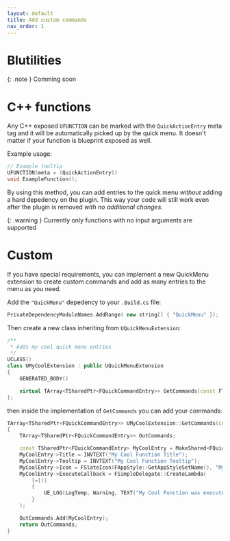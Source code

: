 ```yaml
---
layout: default
title: Add custom commands
nav_order: 1
---
```


# Blutilities

{: .note }
Comming soon

# C++ functions

Any C++ exposed `UFUNCTION` can be marked with the `QuickActionEntry` meta tag and it will be automatically picked up by the quick menu. It doesn't matter if your function is blueprint exposed as well.

Example usage:
```c++
// Example tooltip
UFUNCTION(meta = (QuickActionEntry))
void ExampleFunction();
```

By using this method, you can add entries to the quick menu *without* adding a hard depedency on the plugin. This way your code will still work even after the plugin is removed *with no additional changes*.

{: .warning }
Currently only functions with no input arguments are supported

# Custom

If you have special requirements, you can implement a new QuickMenu extension to create custom commands and add as many entries to the menu as you need.

Add the `"QuickMenu"` depedency to your `.Build.cs` file:
```c++
PrivateDependencyModuleNames.AddRange( new string[] { "QuickMenu" });
```

Then create a new class inheriting from `UQuickMenuExtension`:
```c++
/**
 * Adds my cool quick menu entries
 */
UCLASS()
class UMyCoolExtension : public UQuickMenuExtension
{
	GENERATED_BODY()

	virtual TArray<TSharedPtr<FQuickCommandEntry>> GetCommands(const FToolMenuContext& Context) override;
};
```

then inside the implementation of `GetCommands` you can add your commands:
```c++
TArray<TSharedPtr<FQuickCommandEntry>> UMyCoolExtension::GetCommands(const FToolMenuContext& Context)
{
	TArray<TSharedPtr<FQuickCommandEntry>> OutCommands;

	const TSharedPtr<FQuickCommandEntry> MyCoolEntry = MakeShared<FQuickCommandEntry>();
	MyCoolEntry->Title = INVTEXT("My Cool Function Title");
	MyCoolEntry->Tooltip = INVTEXT("My Cool Function Tooltip");
	MyCoolEntry->Icon = FSlateIcon(FAppStyle::GetAppStyleSetName(), "MyCoolFunctionIcon");
	MyCoolEntry->ExecuteCallback = FSimpleDelegate::CreateLambda(
		[=]()
		{
			UE_LOG(LogTemp, Warning, TEXT("My Cool Function was executed"));
		}
	);

	OutCommands.Add(MyCoolEntry);
	return OutCommands;
}
```